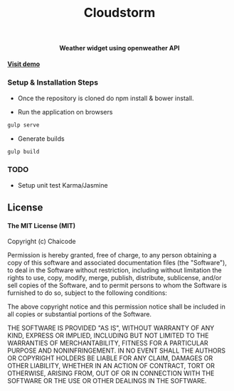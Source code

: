 <h1 align="center">
  <br>
  <br>
  Cloudstorm
  <br>
  <br>
</h1>

<h4 align="center">Weather widget using openweather API</h4>

#### [Visit demo](http://ajainvivek.github.io/cloudstorm/)

### Setup & Installation Steps
* Once the repository is cloned do npm install & bower install.

* Run the application on browsers
```js
gulp serve
```
* Generate builds
```js
gulp build
```

### TODO
* Setup unit test Karma/Jasmine

## License

#### The MIT License (MIT)

Copyright (c) Chaicode

Permission is hereby granted, free of charge, to any person obtaining a copy of
this software and associated documentation files (the "Software"), to deal in
the Software without restriction, including without limitation the rights to
use, copy, modify, merge, publish, distribute, sublicense, and/or sell copies
of the Software, and to permit persons to whom the Software is furnished to do
so, subject to the following conditions:

The above copyright notice and this permission notice shall be included in all
copies or substantial portions of the Software.

THE SOFTWARE IS PROVIDED "AS IS", WITHOUT WARRANTY OF ANY KIND, EXPRESS OR
IMPLIED, INCLUDING BUT NOT LIMITED TO THE WARRANTIES OF MERCHANTABILITY,
FITNESS FOR A PARTICULAR PURPOSE AND NONINFRINGEMENT. IN NO EVENT SHALL THE
AUTHORS OR COPYRIGHT HOLDERS BE LIABLE FOR ANY CLAIM, DAMAGES OR OTHER
LIABILITY, WHETHER IN AN ACTION OF CONTRACT, TORT OR OTHERWISE, ARISING FROM,
OUT OF OR IN CONNECTION WITH THE SOFTWARE OR THE USE OR OTHER DEALINGS IN THE
SOFTWARE.
